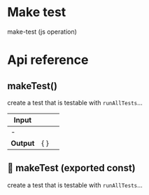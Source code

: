 # Make test

make-test (js operation)



# Api reference

## makeTest()

create a test that is testable with `runAllTests`...


| Input      |    |    |
| ---------- | -- | -- |
| - | | |
| **Output** | {  }   |    |



## 📄 makeTest (exported const)

create a test that is testable with `runAllTests`...

